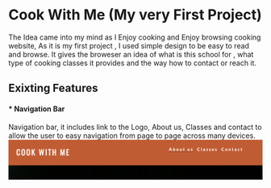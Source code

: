 # Cook With Me (My very First Project)
The Idea came into my mind as I Enjoy cooking and Enjoy browsing cooking website, As it is my first project , I used simple design to be easy to read and browse.
It gives the broweser an idea of what is this school for , what type of cooking classes it provides and the way how to contact or reach it.

## Exixting Features 
#### * Navigation Bar
Navigation bar, it includes link to the Logo, About us, Classes and contact to allow  the user to easy navigation from page to page across many devices.
![Navigation-Bar](assets/images/navigation-bar.png)
